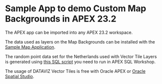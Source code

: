 # Sample App to demo Custom Map Backgrounds in APEX 23.2

The APEX app can be imported into any APEX 23.2 workspace.

The data used as layers on the Map Backgrounds can be installed with the [Sample Map Application](https://github.com/oracle/apex/tree/23.2/sample-apps/sample-maps).

The random point data set for the Netherlands used with Vector Tile Layers is generated using [this SQL script](./create_sample_point_data.sql) you need to run in APEX SQL Workshop.

The usage of DATAVIZ Vector Tiles is free with Oracle APEX or [Oracle Spatial Studio](https://www.oracle.com/database/technologies/spatial-studio/get-started.html).
